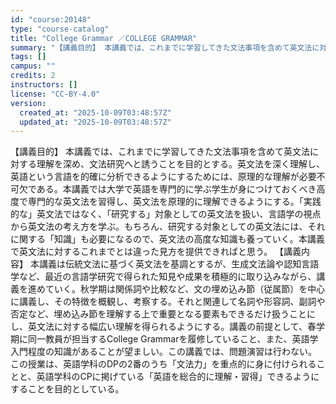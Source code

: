 ```yaml
---
id: "course:20148"
type: "course-catalog"
title: "College Grammar ／COLLEGE GRAMMAR"
summary: "【講義目的】 本講義では、これまでに学習してきた文法事項を含めて英文法に対する理解を深め、文法研究へと誘うことを目的とする。英文法を深く理解し、英語という言語を的確に分析できるようにするためには、原理的な理解が必要不可欠である。本講義では大…"
tags: []
campus: ""
credits: 2
instructors: []
license: "CC-BY-4.0"
version:
  created_at: "2025-10-09T03:48:57Z"
  updated_at: "2025-10-09T03:48:57Z"
---
```

【講義目的】 本講義では、これまでに学習してきた文法事項を含めて英文法に対する理解を深め、文法研究へと誘うことを目的とする。英文法を深く理解し、英語という言語を的確に分析できるようにするためには、原理的な理解が必要不可欠である。本講義では大学で英語を専門的に学ぶ学生が身につけておくべき高度で専門的な英文法を習得し、英文法を原理的に理解できるようにする。「実践的な」英文法ではなく、「研究する」対象としての英文法を扱い、言語学の視点から英文法の考え方を学ぶ。もちろん、研究する対象としての英文法には、それに関する「知識」も必要になるので、英文法の高度な知識も養っていく。本講義で英文法に対するこれまでとは違った見方を提供できればと思う。 【講義内容】 本講義は伝統文法に基づく英文法を基調とするが、生成文法論や認知言語学など、最近の言語学研究で得られた知見や成果を積極的に取り込みながら、講義を進めていく。秋学期は関係詞や比較など、文の埋め込み節（従属節）を中心に講義し、その特徴を概観し、考察する。それと関連して名詞や形容詞、副詞や否定など、埋め込み節を理解する上で重要となる要素もできるだけ扱うことにし、英文法に対する幅広い理解を得られるようにする。講義の前提として、春学期に同一教員が担当するCollege Grammarを履修していること、また、英語学入門程度の知識があることが望ましい。この講義では、問題演習は行わない。 この授業は、英語学科のDPの2番のうち「文法力」を重点的に身に付けられることと、英語学科のCPに掲げている「英語を総合的に理解・習得」できるようにすることを目的としている。
